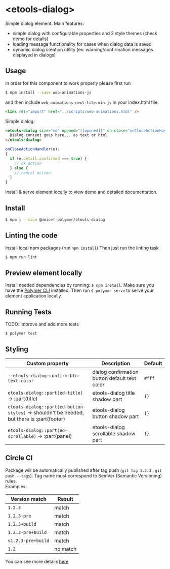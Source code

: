 # \<etools-dialog\>

Simple dialog element.
Main features:

- simple dialog with configurable properties and 2 style themes (check demo for details)
- loading message functionality for cases when dialog data is saved
- dynamic dialog creation utility (ex: warning/confirmation messages displayed in dialogs)

## Usage

In order for this component to work properly please first run

```bash
$ npm install --save web-animations-js
```

and then include `web-animations-next-lite.min.js` in your index.html file.

```html
<link rel="import" href="../scripts/web-animations.html" />
```

Simple dialog:

```html
<etools-dialog size="md" opened="[[opened]]" on-close="onCloseActionHandler" dialog-title="Some title">
  Dialog content goes here... as text or html
</etools-dialog>
```

```javascript
onCloseActionHandler(e);
{
  if (e.detail.confirmed === true) {
    // ok action
  } else {
    // cancel action
  }
}
```

Install & serve element locally to view demo and detailed documentation.

## Install

```bash
$ npm i --save @unicef-polymer/etools-dialog
```

## Linting the code

Install local npm packages (run `npm install`)
Then just run the linting task

```bash
$ npm run lint
```

## Preview element locally

Install needed dependencies by running: `$ npm install`.
Make sure you have the [Polymer CLI](https://www.npmjs.com/package/polymer-cli) installed. Then run `$ polymer serve` to serve your element application locally.

## Running Tests

TODO: improve and add more tests

```
$ polymer test
```

## Styling

| Custom property                                                                            | Description                                   | Default |
| ------------------------------------------------------------------------------------------ | --------------------------------------------- | ------- |
| `--etools-dialog-confirm-btn-text-color`                                                   | dialog confirmation button default text color | `#fff`  |
| `etools-dialog::part(ed-title)` -> :part(title)                                            | etools-dialog title shadow part               | `{}`    |
| `etools-dialog::part(ed-button-styles)` -> shouldn't be needed, but there is :part(footer) | etools-dialog button shadow part              | `{}`    |
| `etools-dialog::part(ed-scrollable)` -> :part(panel)                                       | etools-dialog scrollable shadow part          | `{}`    |

## Circle CI

Package will be automatically published after tag push (`git tag 1.2.3` , `git push --tags`). Tag name must correspond to SemVer (Semantic Versioning) rules.  
Examples:

| Version match      | Result   |
| ------------------ | -------- |
| `1.2.3`            | match    |
| `1.2.3-pre`        | match    |
| `1.2.3+build`      | match    |
| `1.2.3-pre+build`  | match    |
| `v1.2.3-pre+build` | match    |
| `1.2`              | no match |

You can see more details [here](https://rgxdb.com/r/40OZ1HN5)
